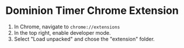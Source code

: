 # Dominion Timer Chrome Extension

1. In Chrome, navigate to `chrome://extensions`
2. In the top right, enable developer mode.
3. Select "Load unpacked" and chose the "extension" folder.

